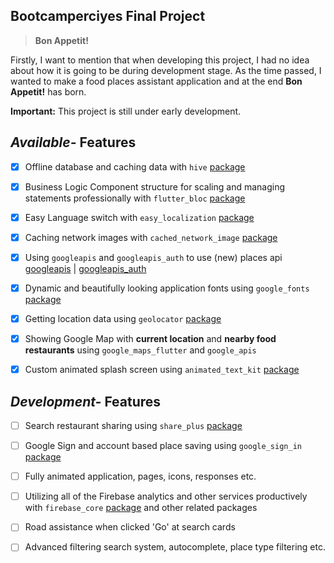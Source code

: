 ## **Bootcamperciyes Final Project**

> **Bon Appetit!**

Firstly, I want to mention that when developing this project, I had no idea about how it is going to be during development stage. As the time passed, I wanted to make a food places assistant application and at the end **Bon Appetit!** has born.

**Important:** This project is still under early development.

## _Available-_ Features

- [x] Offline database and caching data with `hive` [package](https://pub.dev/packages/hive)

- [x] Business Logic Component structure for scaling and managing statements professionally with `flutter_bloc` [package](https://pub.dev/packages/flutter_bloc)

- [x] Easy Language switch with `easy_localization` [package](https://pub.dev/packages/easy_localization)

- [x] Caching network images with `cached_network_image` [package](https://pub.dev/packages/cached_network_image)

- [x] Using `googleapis` and `googleapis_auth` to use (new) places api [googleapis](https://pub.dev/packages/googleapis) | [googleapis_auth](https://pub.dev/packages/googleapis_auth)

- [x] Dynamic and beautifully looking application fonts using `google_fonts` [package](https://pub.dev/packages/google_fonts)

- [x] Getting location data using `geolocator` [package](https://pub.dev/packages/geolocator)

- [x] Showing Google Map with **current location** and **nearby food restaurants** using `google_maps_flutter` and `google_apis`

- [x] Custom animated splash screen using `animated_text_kit` [package](https://pub.dev/packages/animated_text_kit)

## _Development-_ Features

- [ ] Search restaurant sharing using `share_plus` [package](https://pub.dev/packages/share_plus)

- [ ] Google Sign and account based place saving using `google_sign_in` [package](https://pub.dev/packages/google_sign_in)

- [ ] Fully animated application, pages, icons, responses etc.

- [ ] Utilizing all of the Firebase analytics and other services productively with `firebase_core` [package](https://pub.dev/packages/firebase_core) and other related packages

- [ ] Road assistance when clicked 'Go' at search cards

- [ ] Advanced filtering search system, autocomplete, place type filtering etc.
